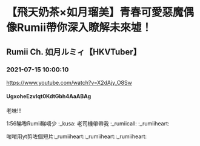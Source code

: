 # 【飛天奶茶×如月瑠美】青春可愛惡魔偶像Rumii帶你深入瞭解未來墟！

## Rumii Ch. 如月ルミィ【HKVTuber】

### 2021-07-15 10:00:10

https://www.youtube.com/watch?v=X2dAjy_O8Sw

#### UgxoheEzvIqt0KdtGbh4AaABAg

老味!!!

1:56睇嚟Rumii睇唔少 :_kusa: 老司機帶帶我 :_rumiicall: :_rumiiheart:

啱啱用yt剪咗個短片:_rumiiheart::_rumiiheart::_rumiiheart:

